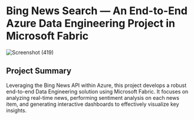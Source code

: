 # **Bing News Search — An End-to-End Azure Data Engineering Project in Microsoft Fabric**


![Screenshot (419)](https://github.com/user-attachments/assets/a414ca11-89d6-44f2-9a01-7ff3b1df2cbe)


## **Project Summary**
Leveraging the Bing News API within Azure, this project develops a robust end-to-end Data Engineering solution using Microsoft Fabric. It focuses on analyzing real-time news, performing sentiment analysis on each news item, and generating interactive dashboards to effectively visualize key insights.
